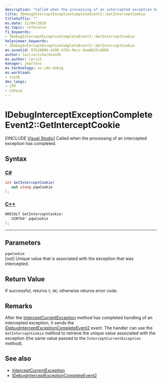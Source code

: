 ```yaml
---
description: "Called when the processing of an intercepted exception has completed."
title: IDebugInterceptExceptionCompleteEvent2::GetInterceptCookie
titleSuffix: ""
ms.date: 11/04/2016
ms.topic: reference
f1_keywords:
- IDebugInterceptExceptionCompleteEvent2::GetInterceptCookie
helpviewer_keywords:
- IDebugInterceptExceptionCompleteEvent2::GetInterceptCookie
ms.assetid: 07b20866-e598-4783-9ecc-6aa8625c8804
author: leslierichardson95
ms.author: lerich
manager: jmartens
ms.technology: vs-ide-debug
ms.workload:
- vssdk
dev_langs:
- CPP
- CSharp
---
```

# IDebugInterceptExceptionCompleteEvent2::GetInterceptCookie

 [!INCLUDE [Visual Studio](~/includes/applies-to-version/vs-windows-only.md)]
Called when the processing of an intercepted exception has completed.

## Syntax

### [C#](#tab/csharp)
```csharp
int GetInterceptCookie(
   out ulong pqwCookie
);
```
### [C++](#tab/cpp)
```cpp
HRESULT GetInterceptCookie(
   UINT64* pqwCookie
);
```
---

## Parameters
`pqwCookie`\
[out] Unique value that is associated with the exception that was intercepted.

## Return Value
 If successful, returns `S_OK`; otherwise returns error code.

## Remarks
 After the [InterceptCurrentException](../../../extensibility/debugger/reference/idebugstackframe3-interceptcurrentexception.md) method has completed handling of an intercepted exception, it sends the [IDebugInterceptExceptionCompleteEvent2](../../../extensibility/debugger/reference/idebuginterceptexceptioncompleteevent2.md) event. The handler can use the `GetInterceptCookie` method to retrieve the unique value associated with the exception (the same value passed to the `InterceptCurrentException` method).

## See also
- [InterceptCurrentException](../../../extensibility/debugger/reference/idebugstackframe3-interceptcurrentexception.md)
- [IDebugInterceptExceptionCompleteEvent2](../../../extensibility/debugger/reference/idebuginterceptexceptioncompleteevent2.md)
